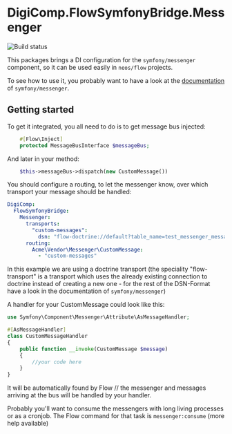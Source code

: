 # DigiComp.FlowSymfonyBridge.Messenger

![Build status](https://ci.digital-competence.de/api/badges/Packages/DigiComp.FlowSymfonyBridge.Messenger/status.svg)

This packages brings a DI configuration for the `symfony/messenger` component, so it can be used easily in `neos/flow` projects.

To see how to use it, you probably want to have a look at the [documentation](https://symfony.com/doc/current/messenger.html) of `symfony/messenger`.


## Getting started

To get it integrated, you all need to do is to get message bus injected:

```php 
    #[Flow\Inject]
    protected MessageBusInterface $messageBus;
```

And later in your method:

```php
    $this->messageBus->dispatch(new CustomMessage())
```

You should configure a routing, to let the messenger know, over which transport your message should be handled:

```yaml
DigiComp:
  FlowSymfonyBridge:
    Messenger:
      transports:
        "custom-messages":
          dsn: "flow-doctrine://default?table_name=test_messenger_messages"
      routing:
        Acme\Vendor\Messenger\CustomMessage:
          - "custom-messages"
```

In this example we are using a doctrine transport (the speciality "flow-transport" is a transport which uses the already existing connection to doctrine instead of creating a new one - for the rest of the DSN-Format have a look in the documentation of `symfony/messenger`)

A handler for your CustomMessage could look like this:

```php
use Symfony\Component\Messenger\Attribute\AsMessageHandler;

#[AsMessageHandler]
class CustomMessageHandler
{
    public function __invoke(CustomMessage $message)
    {
        //your code here
    }
}
```

It will be automatically found by Flow // the messenger and messages arriving at the bus will be handled by your handler.

Probably you'll want to consume the messengers with long living processes or as a cronjob. The Flow command for that task is `messenger:consume` (more help available)
